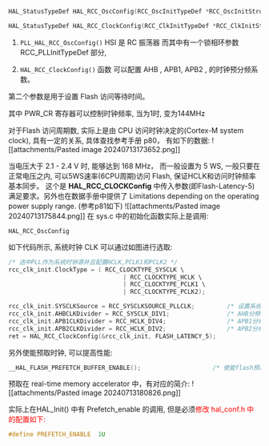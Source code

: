 ```c
HAL_StatusTypeDef HAL_RCC_OscConfig(RCC_OscInitTypeDef *RCC_OscInitStruct);

HAL_StatusTypeDef HAL_RCC_ClockConfig(RCC_ClkInitTypeDef *RCC_ClkInitStruct, uint32_t FLatency);
```
1. `PLL_HAL_RCC_OscConfig()` 
HSI 是 RC 振荡器 
而其中有一个锁相环参数 RCC_PLLInitTypeDef 部分, 

2. `HAL_RCC_ClockConfig()` 函数
可以配置 AHB ,  APB1, APB2 , 的时钟预分频系数。

第二个参数是用于设置 Flash 访问等待时间。

其中 PWR_CR 寄存器可以控制时钟频率, 当为1时, 变为144MHz 

对于Flash 访问周期数, 实际上是由 CPU 访问时钟决定的(Cortex-M system clock), 具有一定的关系, 具体查找参考手册 p80， 有如下的数据:
![[attachments/Pasted image 20240713173652.png]]

当电压大于 2.1 - 2.4 V 时, 能够达到 168 MHz， 而一般设置为 5 WS, 一般只要在正常电压之内, 可以5WS速率(6CPU周期)访问 Flash, 保证HCLK和访问时钟频率基本同步。
这个是 **HAL_RCC_CLOCKConfig** 中传入参数(即Flash-Latency-5)满足要求。另外也在数据手册中提供了 Limitations depending on the operating  power supply range. (参考p81如下)
![[attachments/Pasted image 20240713175844.png]]
在 sys.c 中的初始化函数实际上是调用:
```
HAL_RCC_OscConfig
```

如下代码所示, 系统时钟 CLK 可以通过如图进行选取:
```c
/* 选中PLL作为系统时钟源并且配置HCLK,PCLK1和PCLK2 */
rcc_clk_init.ClockType = ( RCC_CLOCKTYPE_SYSCLK \
								| RCC_CLOCKTYPE_HCLK \
								| RCC_CLOCKTYPE_PCLK1 \
								| RCC_CLOCKTYPE_PCLK2);

rcc_clk_init.SYSCLKSource = RCC_SYSCLKSOURCE_PLLCLK;         /* 设置系统时钟时钟源为PLL */
rcc_clk_init.AHBCLKDivider = RCC_SYSCLK_DIV1;                /* AHB分频系数为1 */
rcc_clk_init.APB1CLKDivider = RCC_HCLK_DIV4;                 /* APB1分频系数为4 */
rcc_clk_init.APB2CLKDivider = RCC_HCLK_DIV2;                 /* APB2分频系数为2 */
ret = HAL_RCC_ClockConfig(&rcc_clk_init, FLASH_LATENCY_5);
```

另外使能预取时钟, 可以提高性能:
```c
__HAL_FLASH_PREFETCH_BUFFER_ENABLE();                    /* 使能flash预取 */
```

预取在 real-time memory accelerator 中，有对应的简介:
![[attachments/Pasted image 20240713180826.png]]

实际上在HAL_Init() 中有 Prefetch_enable 的调用, 但是必须<mark style="background: transparent; color: red">修改 hal_conf.h 中的配置如下: </mark>
```c
#define PREFETCH_ENABLE  1U 
```

